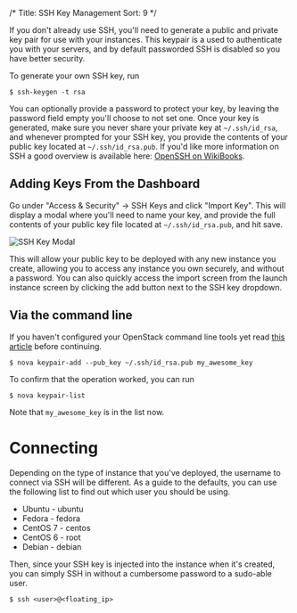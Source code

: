 /*
Title: SSH Key Management
Sort: 9
*/

If you don't already use SSH, you'll need to generate a public and private key
pair for use with your instances. This keypair is a used to authenticate you
with your servers, and by default passworded SSH is disabled so you have better
security.

To generate your own SSH key, run

```asciidoc
$ ssh-keygen -t rsa
```

You can optionally provide a password to protect your key, by leaving the
password field empty you'll choose to not set one. Once your key is generated,
make sure you never share your private key at `~/.ssh/id_rsa`, and whenever
prompted for your SSH key, you provide the contents of your public key located
at `~/.ssh/id_rsa.pub`. If you'd like more information on SSH a good overview is
available here: [OpenSSH on WikiBooks](https://en.wikibooks.org/wiki/OpenSSH).

## Adding Keys From the Dashboard

Go under "Access & Security" -> SSH Keys and click "Import Key". This will
display a modal where you'll need to name your key, and provide the full
contents of your public key file located at `~/.ssh/id_rsa.pub`, and hit save.

![SSH Key Modal](/img/content/101/ssh-key-import.png)

This will allow your public key to be deployed with any new instance you
create, allowing you to access any instance you own securely, and without a
password. You can also quickly access the import screen from the launch
instance screen by clicking the add button next to the SSH key dropdown.

## Via the command line

If you haven't configured your OpenStack command line tools yet read [this
article](/101/installing-cli-tools) before continuing.

```asciidoc
$ nova keypair-add --pub_key ~/.ssh/id_rsa.pub my_awesome_key
```

To confirm that the operation worked, you can run

```asciidoc
$ nova keypair-list
```

Note that `my_awesome_key` is in the list now.

# Connecting

Depending on the type of instance that you've deployed, the username to connect
via SSH will be different. As a guide to the defaults, you can use the
following list to find out which user you should be using.

 - Ubuntu - ubuntu
 - Fedora - fedora
 - CentOS 7 - centos
 - CentOS 6 - root
 - Debian - debian

Then, since your SSH key is injected into the instance when it's created, you
can simply SSH in without a cumbersome password to a sudo-able user.

```asciidoc
$ ssh <user>@<floating_ip>
```
